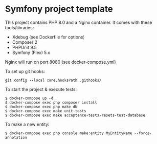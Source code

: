 # Symfony project template

This project contains PHP 8.0 and a Nginx container.
It comes with these tools/libraries:
* Xdebug (see Dockerfile for options)
* Composer 2
* PHPUnit 9.5
* Symfony (Flex) 5.x

Nginx will run on port 8080 (see docker-compose.yml)

To set up git hooks:
```
git config --local core.hooksPath .githooks/
```

To start the project & execute tests:
```shell
$ docker-compose up -d
$ docker-compose exec php composer install
$ docker-compose exec php make db
$ docker-compose exec make unit-tests
$ docker-compose exec make acceptance-tests-resets-test-database
```

To make a new entity:
```
$ docker-compose exec php console make:entity MyEntityName --force-annotation
```
